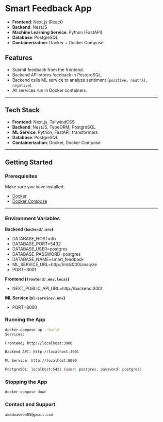 # Smart Feedback App

- **Frontend**: Next.js (React)
- **Backend**: NestJS
- **Machine Learning Service**: Python (FastAPI)
- **Database**: PostgreSQL
- **Containerization**: Docker + Docker Compose

## Features
- Submit feedback from the frontend.
- Backend API stores feedback in PostgreSQL.
- Backend calls ML service to analyze sentiment (`positive, neutral, negative`).
- All services run in Docker containers.

---

## Tech Stack
- **Frontend**: Next.js, TailwindCSS
- **Backend**: NestJS, TypeORM, PostgreSQL
- **ML Service**: Python, FastAPI, transformers
- **Database**: PostgreSQL
- **Containerization**: Docker, Docker Compose

---

## Getting Started

### Prerequisites
Make sure you have installed:
- [Docker](https://www.docker.com/get-started)
- [Docker Compose](https://docs.docker.com/compose/install/)

---

### Environment Variables

**Backend (`backend/.env`)**

- DATABASE_HOST=db
- DATABASE_PORT=5432
- DATABASE_USER=postgres
- DATABASE_PASSWORD=postgres
- DATABASE_NAME=smart_feedback
- ML_SERVICE_URL=http://ml:8000/analyze
- PORT=3001


**Frontend (`frontend/.env.local`)**

- NEXT_PUBLIC_API_URL=http://backend:3001

**ML Service (`ml-service/.env`)**

- PORT=8000

### Running the App

```bash
docker-compose up --build
Services:

Frontend; http://localhost:3000

Backend API: http://localhost:3001

ML Service: http://localhost:8000

PostgreSQL: localhost:5432 (user: postgres, password: postgres)
```

### Stopping the App

```bash
docker-compose down
```

### Contact and Support
```bash
amadnaseem05@gmail.com
```